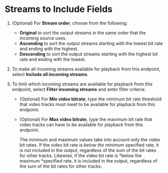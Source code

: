 # Streams to Include Fields<a name="endpoints-dash-include-streams"></a>

1. \(Optional\) For **Stream order**, choose from the following:
   + **Original** to sort the output streams in the same order that the incoming source uses\.
   + **Ascending** to sort the output streams starting with the lowest bit rate and ending with the highest\.
   + **Descending** to sort the output streams starting with the highest bit rate and ending with the lowest\.

1. To make all incoming streams available for playback from this endpoint, select **Include all incoming streams**\.

1. To limit which incoming streams are available for playback from this endpoint, select **Filter incoming streams** and enter filter criteria:
   + \(Optional\) For **Min video bitrate**, type the minimum bit rate threshold that video tracks must meet to be available for playback from this endpoint\.
   + \(Optional\) For **Max video bitrate**, type the maximum bit rate that video tracks can have to be available for playback from this endpoint\.

     The minimum and maximum values take into account only the video bit rates\. If the video bit rate is *below the minimum* specified rate, it is *not* included in the output, regardless of the sum of the bit rates for other tracks\. Likewise, if the video bit rate is *below the maximum *specified rate, it *is* included in the output, regardless of the sum of the bit rates for other tracks\.